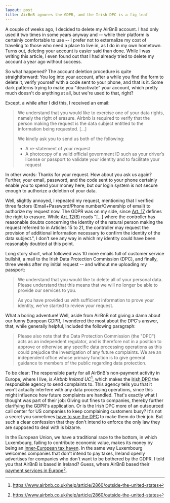 ```yaml
---
layout: post
title: AirBnB ignores the GDPR, and the Irish DPC is a fig leaf
---
```


A couple of weeks ago, I decided to delete my AirBnB account. I had only used it two times in some years anyway and -- while their platform is certainly comfortable to use -- I prefer not to externalize my cost of traveling to those who need a place to live in, as I do in my own hometown. Turns out, deleting your account is easier said than done. While I was writing this article, I even found out that I had already tried to delete my account a year ago without success.

So what happened? The account deletion procedure is quite straightforward: You log into your account, after a while you find the form to delete it, verify yourself with a code sent to your phone, and that is it. Some dark patterns trying to make you "deactivate" your account, which pretty much doesn't do anything at all, but we're used to that, right?

Except, a while after I did this, I received an email:

> We understand that you would like to exercise one of your data rights, namely the right of erasure. Airbnb is required to verify that the person making the request is the data subject entitled to the information being requested. [...]
> 
> We kindly ask you to send us both of the following:
> 
> * A re-statement of your request
> * A photocopy of a valid official government ID such as your driver’s license or passport to validate your identity and to facilitate your request

In other words: Thanks for your request. How about you ask us again? Further, your email, password, and the code sent to your phone certainly enable you to spend your money here, but our login system is not secure enough to authorize a deletion of your data.

Well, slightly annoyed, I repeated my request, mentioning that I verified three factors (Email+Password/Phone number/Ownership of email) to authorize my request now. The GDPR was on my side, since [Art. 17](https://gdpr-info.eu/art-17-gdpr/) defines the right to erasure. While [Art. 12(6)](https://gdpr-info.eu/art-12-gdpr/) reads "[...] where the controller has reasonable doubts concerning the identity of the natural person making the request referred to in Articles 15 to 21, the controller may request the provision of additional information necessary to confirm the identity of the data subject.", I don't see any way in which my identity could have been reasonably doubted at this point.

Long story short, what followed was 10 more emails full of customer service bullshit, a mail to the Irish Data Protection Commission (DPC), and finally, three weeks after my initial request -- and without me uploading my passport:

> We understand that you would like to delete all of your personal data. Please understand that this means that we will no longer be able to provide our services to you.
> 
> As you have provided us with sufficient information to prove your identity, we’ve started to review your request.

What a boring adventure! Well, aside from AirBnB not giving a damn about our funny European GDPR, I wondered the most about the DPC's answer, that, while generally helpful, included the following paragraph:

> Please also note that the Data Protection Commission (the "DPC") acts as an
> independent regulator, and is therefore not in a position to approve or
> otherwise any specific data processing operations as this could prejudice
> the investigation of any future complaints. We are an independent office
> whose primary function is to give general guidance to members of the public
> regarding data protection.

To be clear: The responsible party for all AirBnB's non-payment activity in Europe, where I live, is *Airbnb Ireland UC*[^1],
which makes the [Irish DPC](https://www.dataprotection.ie/) the responsible agency to send complaints to. This agency tells you that it won't actually interfere with any data processing operations, since this might influence how future complaints are handled. That's exactly what I thought was part of their job: Giving out fines to companies, thereby further clarifying the GDPR's application. Or is the Irish DPC more of an outsourced call center for US companies to keep complaining customers busy? It's not a secret you sometimes [have to sue the DPC](https://www.telegraph.co.uk/technology/2020/10/14/privacy-activist-max-schrems-sues-irish-data-watchdog-letting/) to make them do their job. But such a clear confession that they don't intend to enforce the only law they are supposed to deal with is bizarre.

In the European Union, we have a traditional race to the bottom, in which Luxembourg, failing to contribute economic value, makes its money by being an [inner-European tax haven](https://www.investopedia.com/ask/answers/100115/why-luxembourg-considered-tax-haven.asp). In the same way Luxembourg welcomes companies that don't intend to pay taxes, Ireland openly advertises for companies who don't want to be bothered by the GDPR. I told you that AirBnB is based in Ireland? Guess, where AirBnB based their [payment services in Europe](/assets/airbnb_addresses.png)[^1].

[^1]: https://www.airbnb.co.uk/help/article/2860/outside-the-united-states